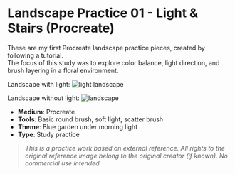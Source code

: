 # Landscape Practice 01 - Light & Stairs (Procreate)

These are my first Procreate landscape practice pieces, created by following a tutorial.  
The focus of this study was to explore color balance, light direction, and brush layering in a floral environment.

Landscape with light:
![light landscape](https://i.imgur.com/l7X2cYf.jpeg)

Landscape without light:
![landscape](https://i.imgur.com/SEMOqDf.jpeg)

- **Medium**: Procreate
- **Tools**: Basic round brush, soft light, scatter brush
- **Theme**: Blue garden under morning light
- **Type**: Study practice

> *This is a practice work based on external reference. All rights to the original reference image belong to the original creator (if known). No commercial use intended.*
